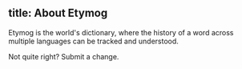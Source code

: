 title: About Etymog
---

Etymog is the world's dictionary, where the history of a word across multiple
languages can be tracked and understood.

Not quite right?  Submit a change.
